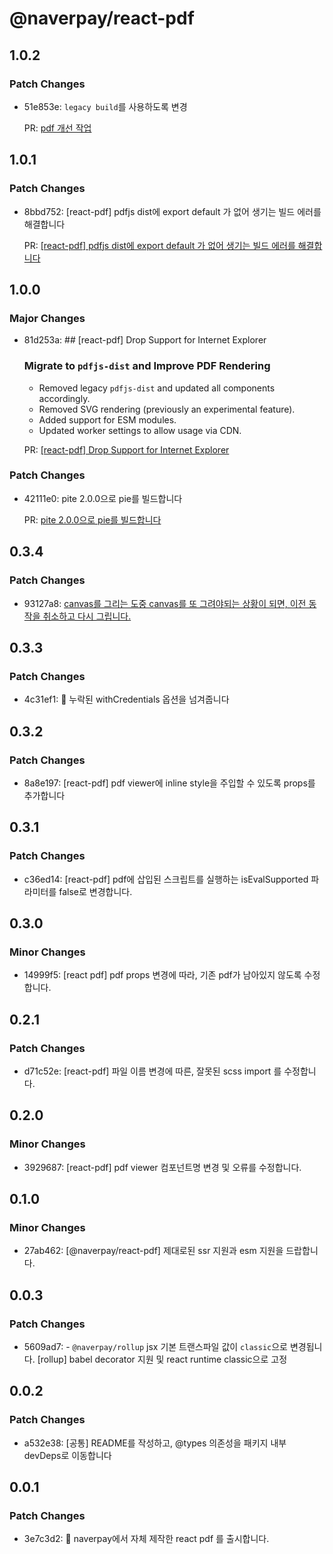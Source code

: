 # @naverpay/react-pdf

## 1.0.2

### Patch Changes

-   51e853e: `legacy build`를 사용하도록 변경

    PR: [pdf 개선 작업](https://github.com/NaverPayDev/pie/pull/142)

## 1.0.1

### Patch Changes

-   8bbd752: [react-pdf] pdfjs dist에 export default 가 없어 생기는 빌드 에러를 해결합니다

    PR: [[react-pdf] pdfjs dist에 export default 가 없어 생기는 빌드 에러를 해결합니다](https://github.com/NaverPayDev/pie/pull/139)

## 1.0.0

### Major Changes

-   81d253a: ## [react-pdf] Drop Support for Internet Explorer

    ### Migrate to `pdfjs-dist` and Improve PDF Rendering

    -   Removed legacy `pdfjs-dist` and updated all components accordingly.
    -   Removed SVG rendering (previously an experimental feature).
    -   Added support for ESM modules.
    -   Updated worker settings to allow usage via CDN.

    PR: [[react-pdf] Drop Support for Internet Explorer](https://github.com/NaverPayDev/pie/pull/124)

### Patch Changes

-   42111e0: pite 2.0.0으로 pie를 빌드합니다

    PR: [pite 2.0.0으로 pie를 빌드합니다](https://github.com/NaverPayDev/pie/pull/134)

## 0.3.4

### Patch Changes

-   93127a8: [canvas를 그리는 도중 canvas를 또 그려야되는 상황이 되면, 이전 동작을 취소하고 다시 그립니다.](https://github.com/NaverPayDev/pie/pull/106)

## 0.3.3

### Patch Changes

-   4c31ef1: :bug: 누락된 withCredentials 옵션을 넘겨줍니다

## 0.3.2

### Patch Changes

-   8a8e197: [react-pdf] pdf viewer에 inline style을 주입할 수 있도록 props를 추가합니다

## 0.3.1

### Patch Changes

-   c36ed14: [react-pdf] pdf에 삽입된 스크립트를 실행하는 isEvalSupported 파라미터를 false로 변경합니다.

## 0.3.0

### Minor Changes

-   14999f5: [react pdf] pdf props 변경에 따라, 기존 pdf가 남아있지 않도록 수정합니다.

## 0.2.1

### Patch Changes

-   d71c52e: [react-pdf] 파일 이름 변경에 따른, 잘못된 scss import 를 수정합니다.

## 0.2.0

### Minor Changes

-   3929687: [react-pdf] pdf viewer 컴포넌트명 변경 및 오류를 수정합니다.

## 0.1.0

### Minor Changes

-   27ab462: [@naverpay/react-pdf] 제대로된 ssr 지원과 esm 지원을 드랍합니다.

## 0.0.3

### Patch Changes

-   5609ad7: - `@naverpay/rollup` jsx 기본 트랜스파일 값이 `classic`으로 변경됩니다.
    [rollup] babel decorator 지원 및 react runtime classic으로 고정

## 0.0.2

### Patch Changes

-   a532e38: [공통] README를 작성하고, @types 의존성을 패키지 내부 devDeps로 이동합니다

## 0.0.1

### Patch Changes

-   3e7c3d2: 🎉 naverpay에서 자체 제작한 react pdf 를 출시합니다.
